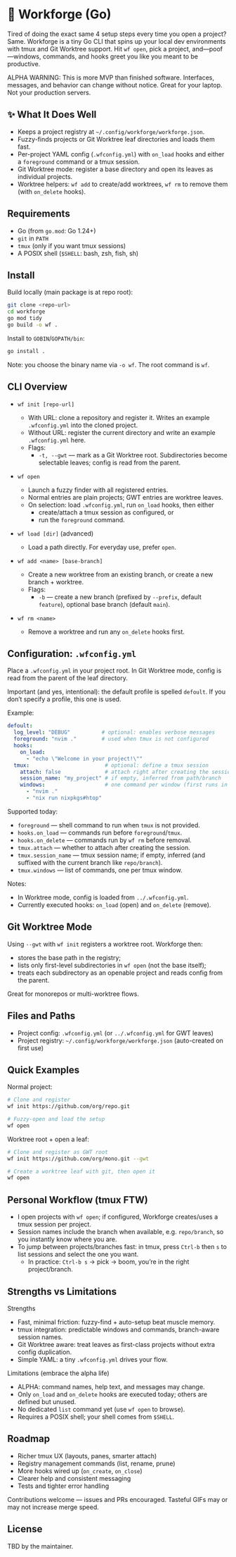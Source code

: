 # 🧰 Workforge (Go)

Tired of doing the exact same 4 setup steps every time you open a project? Same. Workforge is a tiny Go CLI that spins up your local dev environments with tmux and Git Worktree support. Hit `wf open`, pick a project, and—poof—windows, commands, and hooks greet you like you meant to be productive.

ALPHA WARNING: This is more MVP than finished software. Interfaces, messages, and behavior can change without notice. Great for your laptop. Not your production servers.

## ✨ What It Does Well

- Keeps a project registry at `~/.config/workforge/workforge.json`.
- Fuzzy-finds projects or Git Worktree leaf directories and loads them fast.
- Per-project YAML config (`.wfconfig.yml`) with `on_load` hooks and either a `foreground` command or a tmux session.
- Git Worktree mode: register a base directory and open its leaves as individual projects.
- Worktree helpers: `wf add` to create/add worktrees, `wf rm` to remove them (with `on_delete` hooks).

## Requirements

- Go (from `go.mod`: Go 1.24+)
- `git` in `PATH`
- `tmux` (only if you want tmux sessions)
- A POSIX shell (`$SHELL`: bash, zsh, fish, sh)

## Install

Build locally (main package is at repo root):

```bash
git clone <repo-url>
cd workforge
go mod tidy
go build -o wf .
```

Install to `GOBIN`/`GOPATH/bin`:

```bash
go install .
```

Note: you choose the binary name via `-o wf`. The root command is `wf`.

## CLI Overview

- `wf init [repo-url]`
  - With URL: clone a repository and register it. Writes an example `.wfconfig.yml` into the cloned project.
  - Without URL: register the current directory and write an example `.wfconfig.yml` here.
  - Flags:
    - `-t, --gwt` — mark as a Git Worktree root. Subdirectories become selectable leaves; config is read from the parent.

- `wf open`
  - Launch a fuzzy finder with all registered entries.
  - Normal entries are plain projects; GWT entries are worktree leaves.
  - On selection: load `.wfconfig.yml`, run `on_load` hooks, then either
    - create/attach a tmux session as configured, or
    - run the `foreground` command.

- `wf load [dir]` (advanced)
  - Load a path directly. For everyday use, prefer `open`.

- `wf add <name> [base-branch]`
  - Create a new worktree from an existing branch, or create a new branch + worktree.
  - Flags:
    - `-b` — create a new branch (prefixed by `--prefix`, default `feature`), optional base branch (default `main`).

- `wf rm <name>`
  - Remove a worktree and run any `on_delete` hooks first.

## Configuration: `.wfconfig.yml`

Place a `.wfconfig.yml` in your project root. In Git Worktree mode, config is read from the parent of the leaf directory.

Important (and yes, intentional): the default profile is spelled `defoult`. If you don’t specify a profile, this one is used.

Example:

```yaml
defoult:
  log_level: "DEBUG"          # optional: enables verbose messages
  foreground: "nvim ."        # used when tmux is not configured
  hooks:
    on_load:
      - "echo \"Welcome in your project!\""
  tmux:                        # optional: define a tmux session
    attach: false              # attach right after creating the session
    session_name: "my_project" # if empty, inferred from path/branch
    windows:                   # one command per window (first runs in first window)
      - "nvim ."
      - "nix run nixpkgs#htop"
```

Supported today:

- `foreground` — shell command to run when `tmux` is not provided.
- `hooks.on_load` — commands run before `foreground`/`tmux`.
- `hooks.on_delete` — commands run by `wf rm` before removal.
- `tmux.attach` — whether to attach after creating the session.
- `tmux.session_name` — tmux session name; if empty, inferred (and suffixed with the current branch like `repo/branch`).
- `tmux.windows` — list of commands, one per tmux window.

Notes:

- In Worktree mode, config is loaded from `../.wfconfig.yml`.
- Currently executed hooks: `on_load` (open) and `on_delete` (remove).

## Git Worktree Mode

Using `--gwt` with `wf init` registers a worktree root. Workforge then:

- stores the base path in the registry;
- lists only first-level subdirectories in `wf open` (not the base itself);
- treats each subdirectory as an openable project and reads config from the parent.

Great for monorepos or multi-worktree flows.

## Files and Paths

- Project config: `.wfconfig.yml` (or `../.wfconfig.yml` for GWT leaves)
- Project registry: `~/.config/workforge/workforge.json` (auto-created on first use)

## Quick Examples

Normal project:

```bash
# Clone and register
wf init https://github.com/org/repo.git

# Fuzzy-open and load the setup
wf open
```

Worktree root + open a leaf:

```bash
# Clone and register as GWT root
wf init https://github.com/org/mono.git --gwt

# Create a worktree leaf with git, then open it
wf open
```

## Personal Workflow (tmux FTW)

- I open projects with `wf open`; if configured, Workforge creates/uses a tmux session per project.
- Session names include the branch when available, e.g. `repo/branch`, so you instantly know where you are.
- To jump between projects/branches fast: in tmux, press `Ctrl-b` then `s` to list sessions and select the one you want.
  - In practice: `Ctrl-b s` → pick → boom, you’re in the right project/branch.

## Strengths vs Limitations

Strengths

- Fast, minimal friction: fuzzy-find + auto-setup beat muscle memory.
- tmux integration: predictable windows and commands, branch-aware session names.
- Git Worktree aware: treat leaves as first-class projects without extra config duplication.
- Simple YAML: a tiny `.wfconfig.yml` drives your flow.

Limitations (embrace the alpha life)

- ALPHA: command names, help text, and messages may change.
- Only `on_load` and `on_delete` hooks are executed today; others are defined but unused.
- No dedicated `list` command yet (use `wf open` to browse).
- Requires a POSIX shell; your shell comes from `$SHELL`.

## Roadmap

- Richer tmux UX (layouts, panes, smarter attach)
- Registry management commands (list, rename, prune)
- More hooks wired up (`on_create`, `on_close`)
- Clearer help and consistent messaging
- Tests and tighter error handling

Contributions welcome — issues and PRs encouraged. Tasteful GIFs may or may not increase merge speed.

## License

TBD by the maintainer.

